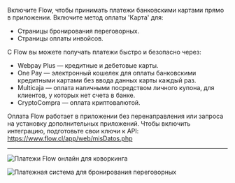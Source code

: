 Включите Flow, чтобы принимать платежи банковскими картами прямо в приложении. Включите метод оплаты 'Карта' для:

- Страницы бронирования переговорных.
- Страницы оплаты инвойсов.

С Flow вы можете получать платежи быстро и безопасно через:

- Webpay Plus — кредитные и дебетовые карты.
- One Pay — электронный кошелек для оплаты банковскими кредитными картами без ввода данных карты каждый раз.
- Multicaja — оплата наличными посредством личного купона, для клиентов, у которых нет счета в банке.
- CryptoCompra — оплата криптовалютой.

Оплата Flow работает в приложении без перенаправления или запроса на установку дополнительных приложений. Чтобы включить интеграцию, подготовьте свои ключи к API: https://www.flow.cl/app/web/misDatos.php

---

![Платежи Flow онлайн для коворкинга](https://d7ccq1i35b0cj.cloudfront.net/andcards-bookings-create-payment-methods-card-light-en-1920-1200.png)

![Платежная система для бронирования переговорных](https://d7ccq1i35b0cj.cloudfront.net/andcards-bookings-flow-en-1920-1200.png)
